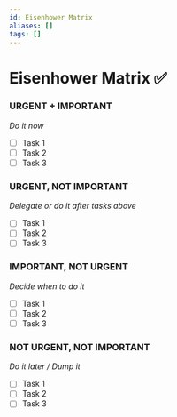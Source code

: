```yaml
---
id: Eisenhower Matrix
aliases: []
tags: []
---
```


# Eisenhower Matrix ✅

### URGENT + IMPORTANT

_Do it now_

- [ ] Task 1
- [ ] Task 2
- [ ] Task 3

### URGENT, NOT IMPORTANT

_Delegate or do it after tasks above_

- [ ] Task 1
- [ ] Task 2
- [ ] Task 3

### IMPORTANT, NOT URGENT

_Decide when to do it_

- [ ] Task 1
- [ ] Task 2
- [ ] Task 3

### NOT URGENT, NOT IMPORTANT

_Do it later / Dump it_

- [ ] Task 1
- [ ] Task 2
- [ ] Task 3
